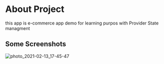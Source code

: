 # About Project
this app is e-commerce app demo for learning purpos with Provider State managment


## Some Screenshots
![photo_2021-02-13_17-45-47](https://user-images.githubusercontent.com/79010855/107854242-59891980-6e23-11eb-910e-8e4ec8f33985.jpg)


